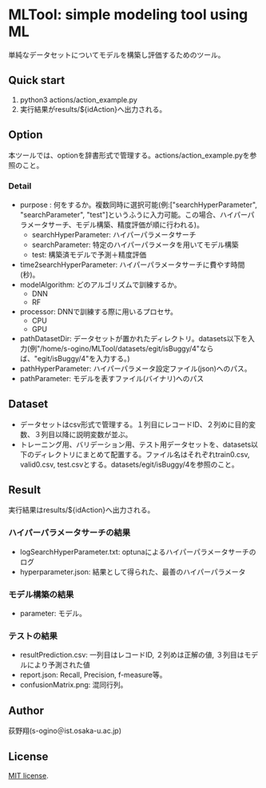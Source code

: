 # MLTool: simple modeling tool using ML
単純なデータセットについてモデルを構築し評価するためのツール。
## Quick start
1. python3 actions/action_example.py
2. 実行結果がresults/${idAction}へ出力される。
## Option
本ツールでは、optionを辞書形式で管理する。actions/action_example.pyを参照のこと。
### Detail
- purpose : 何をするか。複数同時に選択可能(例:["searchHyperParameter", "searchParameter", "test"]というふうに入力可能。この場合、ハイパーパラメータサーチ、モデル構築、精度評価が順に行われる)。
    - searchHyperParameter: ハイパーパラメータサーチ
    - searchParameter: 特定のハイパーパラメータを用いてモデル構築
    - test: 構築済モデルで予測＋精度評価
- time2searchHyperParameter: ハイパーパラメータサーチに費やす時間(秒)。
- modelAlgorithm: どのアルゴリズムで訓練するか。
    - DNN
    - RF
- processor: DNNで訓練する際に用いるプロセサ。
    - CPU
    - GPU
- pathDatasetDir: データセットが置かれたディレクトリ。datasets以下を入力(例"/home/s-ogino/MLTool/datasets/egit/isBuggy/4"ならば、"egit/isBuggy/4"を入力する。)
- pathHyperParameter: ハイパーパラメータ設定ファイル(json)へのパス。
- pathParameter: モデルを表すファイル(バイナリ)へのパス
## Dataset
- データセットはcsv形式で管理する。１列目にレコードID、２列めに目的変数、３列目以降に説明変数が並ぶ。
- トレーニング用、バリデーション用、テスト用データセットを、datasets以下のディレクトリにまとめて配置する。ファイル名はそれぞれtrain0.csv, valid0.csv, test.csvとする。datasets/egit/isBuggy/4を参照のこと。
## Result
実行結果はresults/${idAction}へ出力される。
### ハイパーパラメータサーチの結果
- logSearchHyperParameter.txt: optunaによるハイパーパラメータサーチのログ
- hyperparameter.json: 結果として得られた、最善のハイパーパラメータ
### モデル構築の結果
- parameter: モデル。
### テストの結果
- resultPrediction.csv: 一列目はレコードID, ２列めは正解の値, ３列目はモデルにより予測された値
- report.json: Recall, Precision, f-measure等。
- confusionMatrix.png: 混同行列。
## Author
荻野翔(s-ogino＠ist.osaka-u.ac.jp)
## License
[MIT license](https://en.wikipedia.org/wiki/MIT_License).